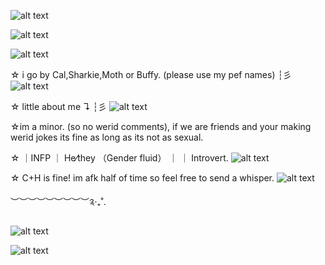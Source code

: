 ![alt text](https://64.media.tumblr.com/1100c9c0c86e6576e05b4cc3a06edb92/463f51ade4af45aa-3e/s1280x1920/302db209ec46a42d4fd00e55189de2416bdb3086.pnj)

![alt text](https://64.media.tumblr.com/322a49841f620d6ad1a80cd8ef47c08a/3ccdb8309ae367eb-7c/s400x600/bca814e15529de3c9ecfa92207ed8969e083f34d.pnj)

![alt text](https://cdn.discordapp.com/attachments/1052873893028843574/1295521698606743676/Untitled183_20241014175924.png?ex=6728a95a&is=672757da&hm=6047b29ec0b5cfb1da93ae2b3be317e6e61109089ea3a1f6bbbf70e5364d563c&)
 
☆ i go by Cal,Sharkie,Moth or Buffy. (please use my pef names) ┆彡 ![alt text](https://i.ibb.co/G7gs6BM/IMG-5466.webp)

 ☆ little about me ↴ ┆彡  ![alt text](https://i.ibb.co/pdS7pCR/IMG-5483.gif)

 ☆im a minor. (so no werid comments), if we are friends and your making werid jokes its fine as long as its not as sexual. 

 ☆ ｜INFP ｜ He⁄they （Gender fluid） ｜ ｜ Introvert․ ![alt text](https://i.ibb.co/DCXKrgy/IMG-5482.gif)
 
 ☆ C+H is fine! im afk half of time so feel free to send a whisper. ![alt text](https://i.ibb.co/sFvT7nf/IMG-5461.gif)

︶︶︶︶︶︶︶︶︶༉‧₊˚.

![alt text](https://64.media.tumblr.com/db646ec198ab43a6c23028835d24ec0b/ffef7e8029b7971b-e2/s400x600/527bfc5557f204f55d86ced1d98a661db8861b86.gifv)


![alt text](https://64.media.tumblr.com/1100c9c0c86e6576e05b4cc3a06edb92/463f51ade4af45aa-3e/s1280x1920/302db209ec46a42d4fd00e55189de2416bdb3086.pnj)
